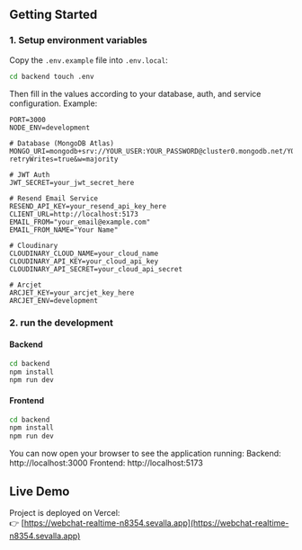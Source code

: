 ## Getting Started

### 1. Setup environment variables

Copy the `.env.example` file into `.env.local`:

```bash
cd backend touch .env
```
Then fill in the values according to your database, auth, and service configuration. Example:
```
PORT=3000
NODE_ENV=development

# Database (MongoDB Atlas)
MONGO_URI=mongodb+srv://YOUR_USER:YOUR_PASSWORD@cluster0.mongodb.net/YOUR_DB_NAME?retryWrites=true&w=majority

# JWT Auth
JWT_SECRET=your_jwt_secret_here

# Resend Email Service
RESEND_API_KEY=your_resend_api_key_here
CLIENT_URL=http://localhost:5173
EMAIL_FROM="your_email@example.com"
EMAIL_FROM_NAME="Your Name"

# Cloudinary
CLOUDINARY_CLOUD_NAME=your_cloud_name
CLOUDINARY_API_KEY=your_cloud_api_key
CLOUDINARY_API_SECRET=your_cloud_api_secret

# Arcjet
ARCJET_KEY=your_arcjet_key_here
ARCJET_ENV=development
```

### 2. run the development 

#### Backend
```bash
cd backend
npm install
npm run dev
```
#### Frontend
```bash
cd backend
npm install
npm run dev
```

You can now open your browser to see the application running:
Backend: http://localhost:3000
Frontend: http://localhost:5173

## Live Demo

Project is deployed on Vercel:  
👉 [https://webchat-realtime-n8354.sevalla.app](https://webchat-realtime-n8354.sevalla.app)
